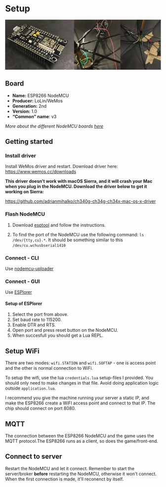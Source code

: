 # Setup

![](../media/controller-banner.jpg)

## Board
- **Name:** ESP8266 NodeMCU
- **Producer:** LoLin/WeMos
- **Generation:** 2nd
- **Version:** 1.0
- **“Common” name**: v3

*More about the different NodeMCU boards [here](http://frightanic.com/iot/comparison-of-esp8266-nodemcu-development-boards/)*

## Getting started

### Install driver
Install WeMos driver and restart.
Download driver here: https://www.wemos.cc/downloads

**This driver doesn’t work with macOS Sierra, and it will crash your Mac when you plug in the NodeMCU.
Download the driver below to get it working on Sierra:**

https://github.com/adrianmihalko/ch340g-ch34g-ch34x-mac-os-x-driver

### Flash NodeMCU
1. Download [esptool](https://github.com/themadinventor/esptool) and follow the instructions.

2. To find the port of the NodeMCU use the following command: ```ls /dev/{tty,cu}.*```. It should be something similar to this ```/dev/cu.wchusbserial1410```

### Connect - CLI
Use [nodemcu-uploader](https://github.com/kmpm/nodemcu-uploader)

### Connect - GUI
Use [ESPlorer](http://esp8266.ru/esplorer/)

#### Setup of ESPlorer
1. Select the port from above.
2. Set baud rate to 115200.
3. Enable DTR and RTS.
4. Open port and press reset button on the NodeMCU.
5. When succesfull you should get a Lua REPL.


## Setup WiFi
There are two modes: ```wifi.STATION``` and ```wifi.SOFTAP``` - one is access point and the other is normal connection to WiFi.

To setup the wifi, use the lua ```credentials.lua``` setup-files I provided.
You should only need to make changes in that file. Avoid doing application logic outside ```application.lua```.

I recommend you give the machine running your server a static IP, and make the ESP8266 create a WiFI access point and connect to that IP. The chip should connect on port 8080.


## MQTT
The connection between the ESP8266 NodeMCU and the game uses the MQTT protocol.The ESP8266 runs as a client, so does the game/front-end.

## Connect to server
Restart the NodeMCU and let it connect.
Remember to start the server/broker **before** restarting the NodeMCU, otherwise it won't connect. When the first connection is made, it'll reconenct by itself.
